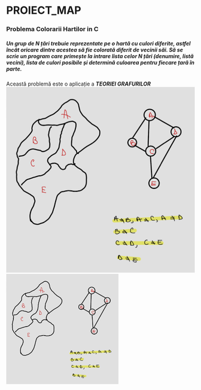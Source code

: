 # PROIECT_MAP
### Problema Colorarii Hartilor in C
##### Un grup de N țări trebuie reprezentate pe o hartă cu culori diferite, astfel încât oricare dintre acestea să fie colorată diferit de vecinii săi. Să se scrie un program care primește la intrare lista celor N țări (denumire, listă vecini), lista de culori posibile și determină culoarea pentru fiecare țară în parte.

 Această problemă este o aplicație a ***TEORIEI GRAFURILOR***
![Diagramă a Teoriei Grafurilor](teoria_grafurilor.png)
<img src="teoria_grafurilor.png" alt="Diagramă a Teoriei Grafurilor" width="300">




